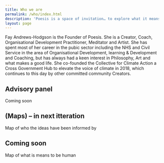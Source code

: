 ```yaml
---
title: Who we are
permalink: /who/index.html
description: 'Poesis is a space of invitation… to explore what it means to be human at this point of profound planetary change; using our hands, heart and soul, as well as our relationship with systems and society.'
layout: page
---
```




Fay Andrews-Hodgson is the Founder of Poesis.  She is a Creator, Coach, Organisational Development Practitioner, Meditator and Artist.  She has spent most of her career in the pubic sector including the NHS and Civil Service in the area of Organisational Development, learning & Development and Coaching, but has always had a keen interest in Philosophy, Art and what makes a good life.  She co-founded the Collective for Climate Action a Cross Government Hub to elevate the voice of climate in 2018, which continues to this day by other committed community Creators.



## Advisory panel

Coming soon



## (Maps) – in next itteration



Map of who the ideas have been informed by

## Coming soon

Map of what is means to be human

